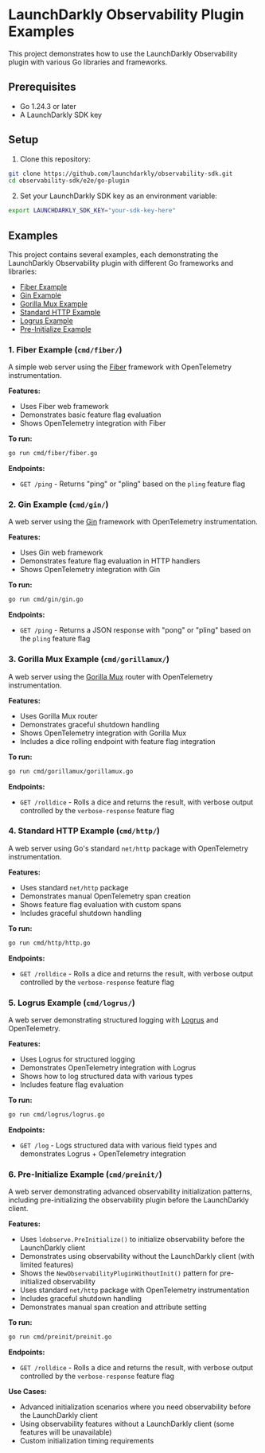 # LaunchDarkly Observability Plugin Examples

This project demonstrates how to use the LaunchDarkly Observability plugin with various Go libraries and frameworks.

## Prerequisites

- Go 1.24.3 or later
- A LaunchDarkly SDK key

## Setup

1. Clone this repository:
```bash
git clone https://github.com/launchdarkly/observability-sdk.git
cd observability-sdk/e2e/go-plugin
```

2. Set your LaunchDarkly SDK key as an environment variable:
```bash
export LAUNCHDARKLY_SDK_KEY="your-sdk-key-here"
```

## Examples

This project contains several examples, each demonstrating the LaunchDarkly Observability plugin with different Go frameworks and libraries:

- [Fiber Example](#1-fiber-example-cmdfiber)
- [Gin Example](#2-gin-example-cmdgin)
- [Gorilla Mux Example](#3-gorilla-mux-example-cmdgorillamux)
- [Standard HTTP Example](#4-standard-http-example-cmdhttp)
- [Logrus Example](#5-logrus-example-cmdlogrus)
- [Pre-Initialize Example](#6-pre-initialize-example-cmdpreinit)

### 1. Fiber Example (`cmd/fiber/`)

A simple web server using the [Fiber](https://gofiber.io/) framework with OpenTelemetry instrumentation.

**Features:**
- Uses Fiber web framework
- Demonstrates basic feature flag evaluation
- Shows OpenTelemetry integration with Fiber

**To run:**
```bash
go run cmd/fiber/fiber.go
```

**Endpoints:**
- `GET /ping` - Returns "ping" or "pling" based on the `pling` feature flag

### 2. Gin Example (`cmd/gin/`)

A web server using the [Gin](https://gin-gonic.com/) framework with OpenTelemetry instrumentation.

**Features:**
- Uses Gin web framework
- Demonstrates feature flag evaluation in HTTP handlers
- Shows OpenTelemetry integration with Gin

**To run:**
```bash
go run cmd/gin/gin.go
```

**Endpoints:**
- `GET /ping` - Returns a JSON response with "pong" or "pling" based on the `pling` feature flag

### 3. Gorilla Mux Example (`cmd/gorillamux/`)

A web server using the [Gorilla Mux](https://github.com/gorilla/mux) router with OpenTelemetry instrumentation.

**Features:**
- Uses Gorilla Mux router
- Demonstrates graceful shutdown handling
- Shows OpenTelemetry integration with Gorilla Mux
- Includes a dice rolling endpoint with feature flag integration

**To run:**
```bash
go run cmd/gorillamux/gorillamux.go
```

**Endpoints:**
- `GET /rolldice` - Rolls a dice and returns the result, with verbose output controlled by the `verbose-response` feature flag

### 4. Standard HTTP Example (`cmd/http/`)

A web server using Go's standard `net/http` package with OpenTelemetry instrumentation.

**Features:**
- Uses standard `net/http` package
- Demonstrates manual OpenTelemetry span creation
- Shows feature flag evaluation with custom spans
- Includes graceful shutdown handling

**To run:**
```bash
go run cmd/http/http.go
```

**Endpoints:**
- `GET /rolldice` - Rolls a dice and returns the result, with verbose output controlled by the `verbose-response` feature flag

### 5. Logrus Example (`cmd/logrus/`)

A web server demonstrating structured logging with [Logrus](https://github.com/sirupsen/logrus) and OpenTelemetry.

**Features:**
- Uses Logrus for structured logging
- Demonstrates OpenTelemetry integration with Logrus
- Shows how to log structured data with various types
- Includes feature flag evaluation

**To run:**
```bash
go run cmd/logrus/logrus.go
```

**Endpoints:**
- `GET /log` - Logs structured data with various field types and demonstrates Logrus + OpenTelemetry integration

### 6. Pre-Initialize Example (`cmd/preinit/`)

A web server demonstrating advanced observability initialization patterns, including pre-initializing the observability plugin before the LaunchDarkly client.

**Features:**
- Uses `ldobserve.PreInitialize()` to initialize observability before the LaunchDarkly client
- Demonstrates using observability without the LaunchDarkly client (with limited features)
- Shows the `NewObservabilityPluginWithoutInit()` pattern for pre-initialized observability
- Uses standard `net/http` package with OpenTelemetry instrumentation
- Includes graceful shutdown handling
- Demonstrates manual span creation and attribute setting

**To run:**
```bash
go run cmd/preinit/preinit.go
```

**Endpoints:**
- `GET /rolldice` - Rolls a dice and returns the result, with verbose output controlled by the `verbose-response` feature flag

**Use Cases:**
- Advanced initialization scenarios where you need observability before the LaunchDarkly client
- Using observability features without a LaunchDarkly client (some features will be unavailable)
- Custom initialization timing requirements
 